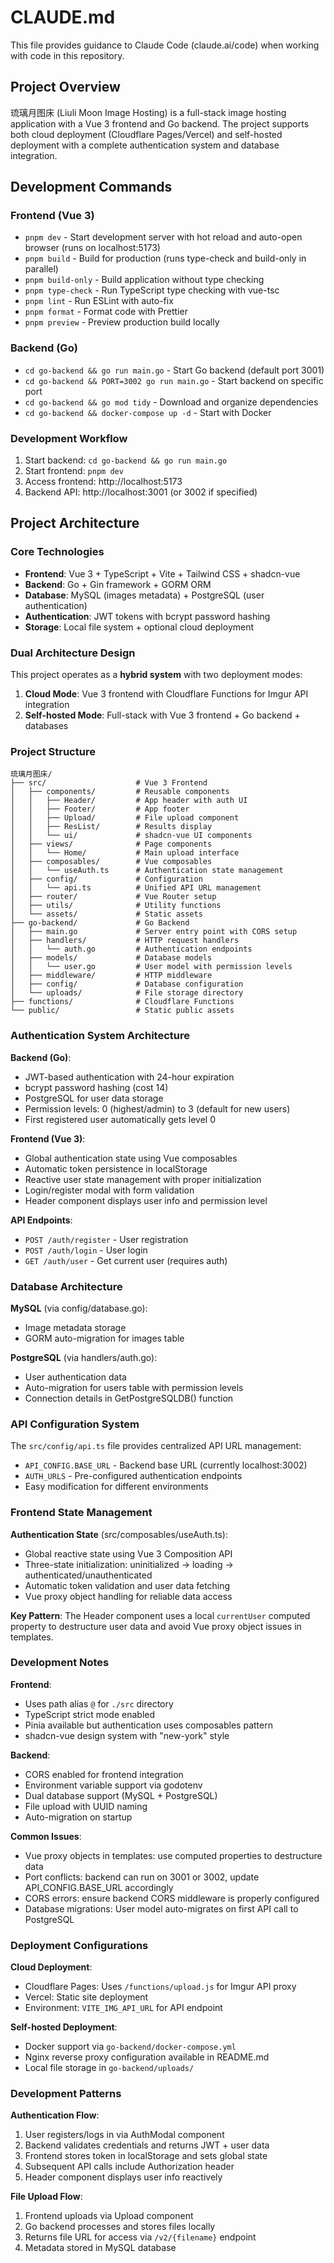 # CLAUDE.md

This file provides guidance to Claude Code (claude.ai/code) when working with code in this repository.

## Project Overview

琉璃月图床 (Liuli Moon Image Hosting) is a full-stack image hosting application with a Vue 3 frontend and Go backend. The project supports both cloud deployment (Cloudflare Pages/Vercel) and self-hosted deployment with a complete authentication system and database integration.

## Development Commands

### Frontend (Vue 3)
- `pnpm dev` - Start development server with hot reload and auto-open browser (runs on localhost:5173)
- `pnpm build` - Build for production (runs type-check and build-only in parallel)
- `pnpm build-only` - Build application without type checking
- `pnpm type-check` - Run TypeScript type checking with vue-tsc
- `pnpm lint` - Run ESLint with auto-fix
- `pnpm format` - Format code with Prettier
- `pnpm preview` - Preview production build locally

### Backend (Go)
- `cd go-backend && go run main.go` - Start Go backend (default port 3001)
- `cd go-backend && PORT=3002 go run main.go` - Start backend on specific port
- `cd go-backend && go mod tidy` - Download and organize dependencies
- `cd go-backend && docker-compose up -d` - Start with Docker

### Development Workflow
1. Start backend: `cd go-backend && go run main.go`
2. Start frontend: `pnpm dev`
3. Access frontend: http://localhost:5173
4. Backend API: http://localhost:3001 (or 3002 if specified)

## Project Architecture

### Core Technologies
- **Frontend**: Vue 3 + TypeScript + Vite + Tailwind CSS + shadcn-vue
- **Backend**: Go + Gin framework + GORM ORM
- **Database**: MySQL (images metadata) + PostgreSQL (user authentication)
- **Authentication**: JWT tokens with bcrypt password hashing
- **Storage**: Local file system + optional cloud deployment

### Dual Architecture Design
This project operates as a **hybrid system** with two deployment modes:

1. **Cloud Mode**: Vue 3 frontend with Cloudflare Functions for Imgur API integration
2. **Self-hosted Mode**: Full-stack with Vue 3 frontend + Go backend + databases

### Project Structure
```
琉璃月图床/
├── src/                    # Vue 3 Frontend
│   ├── components/         # Reusable components
│   │   ├── Header/         # App header with auth UI
│   │   ├── Footer/         # App footer
│   │   ├── Upload/         # File upload component
│   │   ├── ResList/        # Results display
│   │   └── ui/             # shadcn-vue UI components
│   ├── views/              # Page components
│   │   └── Home/           # Main upload interface
│   ├── composables/        # Vue composables
│   │   └── useAuth.ts      # Authentication state management
│   ├── config/             # Configuration
│   │   └── api.ts          # Unified API URL management
│   ├── router/             # Vue Router setup
│   ├── utils/              # Utility functions
│   └── assets/             # Static assets
├── go-backend/             # Go Backend
│   ├── main.go             # Server entry point with CORS setup
│   ├── handlers/           # HTTP request handlers
│   │   └── auth.go         # Authentication endpoints
│   ├── models/             # Database models
│   │   └── user.go         # User model with permission levels
│   ├── middleware/         # HTTP middleware
│   ├── config/             # Database configuration
│   └── uploads/            # File storage directory
├── functions/              # Cloudflare Functions
└── public/                 # Static public assets
```

### Authentication System Architecture

**Backend (Go)**:
- JWT-based authentication with 24-hour expiration
- bcrypt password hashing (cost 14)
- PostgreSQL for user data storage
- Permission levels: 0 (highest/admin) to 3 (default for new users)
- First registered user automatically gets level 0

**Frontend (Vue 3)**:
- Global authentication state using Vue composables
- Automatic token persistence in localStorage
- Reactive user state management with proper initialization
- Login/register modal with form validation
- Header component displays user info and permission level

**API Endpoints**:
- `POST /auth/register` - User registration
- `POST /auth/login` - User login
- `GET /auth/user` - Get current user (requires auth)

### Database Architecture

**MySQL** (via config/database.go):
- Image metadata storage
- GORM auto-migration for images table

**PostgreSQL** (via handlers/auth.go):
- User authentication data
- Auto-migration for users table with permission levels
- Connection details in GetPostgreSQLDB() function

### API Configuration System

The `src/config/api.ts` file provides centralized API URL management:
- `API_CONFIG.BASE_URL` - Backend base URL (currently localhost:3002)
- `AUTH_URLS` - Pre-configured authentication endpoints
- Easy modification for different environments

### Frontend State Management

**Authentication State** (src/composables/useAuth.ts):
- Global reactive state using Vue 3 Composition API
- Three-state initialization: uninitialized → loading → authenticated/unauthenticated
- Automatic token validation and user data fetching
- Vue proxy object handling for reliable data access

**Key Pattern**: The Header component uses a local `currentUser` computed property to destructure user data and avoid Vue proxy object issues in templates.

### Development Notes

**Frontend**:
- Uses path alias `@` for `./src` directory
- TypeScript strict mode enabled
- Pinia available but authentication uses composables pattern
- shadcn-vue design system with "new-york" style

**Backend**:
- CORS enabled for frontend integration
- Environment variable support via godotenv
- Dual database support (MySQL + PostgreSQL)
- File upload with UUID naming
- Auto-migration on startup

**Common Issues**:
- Vue proxy objects in templates: use computed properties to destructure data
- Port conflicts: backend can run on 3001 or 3002, update API_CONFIG.BASE_URL accordingly
- CORS errors: ensure backend CORS middleware is properly configured
- Database migrations: User model auto-migrates on first API call to PostgreSQL

### Deployment Configurations

**Cloud Deployment**:
- Cloudflare Pages: Uses `/functions/upload.js` for Imgur API proxy
- Vercel: Static site deployment
- Environment: `VITE_IMG_API_URL` for API endpoint

**Self-hosted Deployment**:
- Docker support via `go-backend/docker-compose.yml`
- Nginx reverse proxy configuration available in README.md
- Local file storage in `go-backend/uploads/`

### Development Patterns

**Authentication Flow**:
1. User registers/logs in via AuthModal component
2. Backend validates credentials and returns JWT + user data
3. Frontend stores token in localStorage and sets global state
4. Subsequent API calls include Authorization header
5. Header component displays user info reactively

**File Upload Flow**:
1. Frontend uploads via Upload component
2. Go backend processes and stores files locally
3. Returns file URL for access via `/v2/{filename}` endpoint
4. Metadata stored in MySQL database